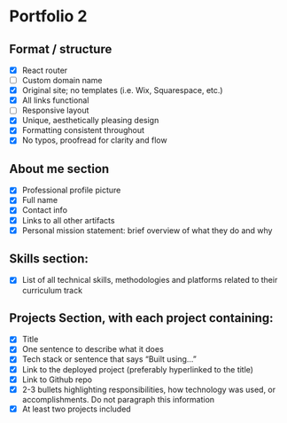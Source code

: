 # Portfolio 2

## Format / structure 
- [x] React router
- [ ] Custom domain name 
- [x] Original site; no templates (i.e. Wix, Squarespace, etc.) 
- [x] All links functional 
- [ ] Responsive layout 
- [x] Unique, aesthetically pleasing design 
- [x] Formatting consistent throughout 
- [x] No typos, proofread for clarity and flow 

## About me section 
- [x] Professional profile picture 
- [x] Full name 
- [x] Contact info 
- [x] Links to all other artifacts 
- [x] Personal mission statement: brief overview of what they do and why 

## Skills section: 
- [x] List of all technical skills, methodologies and platforms related to their curriculum track 

## Projects Section, with each project containing: 
- [x] Title 
- [x] One sentence to describe what it does
- [x] Tech stack or sentence that says “Built using...” 
- [x] Link to the deployed project (preferably hyperlinked to the title) 
- [x] Link to Github repo 
- [x] 2-3 bullets highlighting responsibilities, how technology was used, or accomplishments. Do not paragraph this information 
- [x] At least two projects included 